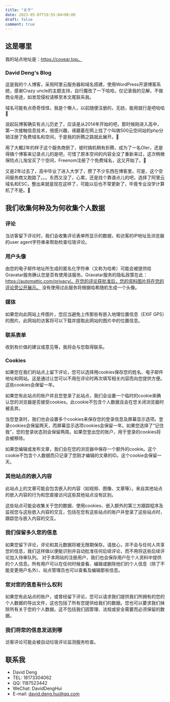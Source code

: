 ```yaml
---
title: "关于"
date: 2023-05-07T19:55:04+08:00
draft: false
comment: true
---
```



## 这是哪里

我的站点地址是：https://covear.top。

### David Deng's Blog

这是我的个人博客，采用阿里云服务器和域名搭建，使用WordPress开源博客系统，感谢Crazy uncle的主题支持，自行魔改了一下哈哈，仅记录我的见解，不做商业用途，如发现侵权请移至本文尾联系我。

域名可能有点奇奇怪怪，我是个懒人，以前随便注册的，无妨，能用就行是吧哈哈🤣

说起玩博客确实有点儿历史了，应该是从2014年开始的吧，那时候刚进入高中，第一次接触信息技术，很感兴趣，琢磨着在网上找了个叫做500云空间站的php分销注册了免费域名和空间，于是我的折腾之路就此展开。🤔

用了大概2年的样子这个服务商倒了，彼时搞机稍有折腾，成为了一名OIer，还是得搞个博客来记录点儿的是吧，可惜了原本空间的内容全没了重新来过，这次稍微保险点儿淘宝买了个空间，Freenom注册了个免费域名，这又开始了。😤

又是2年过去了，高中毕业了进入大学了，攒了不少东西在博客里，可是，这个空间服务商又跑路了。。。东西又没了，心累，还是找个靠谱点儿的吧，选择了阿里云域名和ESC，整出来就是现在这样了，可能以后也不常更新了，毕竟专业没学计算机了不是。🤯

## 我们收集何种及为何收集个人数据

### 评论

当访客留下评论时，我们会收集评论表单所显示的数据，和访客的IP地址及浏览器的user agent字符串来帮助检查垃圾评论。

### 用户头像

由您的电子邮件地址所生成的匿名化字符串（又称为哈希）可能会被提供给Gravatar服务确认您是否有使用该服务。Gravatar服务的隐私政策在此：https://automattic.com/privacy/。在您的评论获批准后，您的资料图片将在您的评论旁公开展示。
没有使用过此服务将根据哈希随机生成一个头像。

### 媒体

如果您向此网站上传图片，您应当避免上传那些有嵌入地理位置信息（EXIF GPS）的图片。此网站的访客将可以下载并提取此网站的图片中的位置信息。

### 联系表单

收到有价值的建议或意见等，我将会与您取得联系。

### Cookies

如果您在我们的站点上留下评论，您可以选择用cookies保存您的姓名、电子邮件地址和网站。这是通过让您可以不用在评论时再次填写相关内容而向您提供方便。这些cookies会保留一年。

如果您有此站点的账户并且您登录了此站点，我们会设置一个临时的cookie来确认您的浏览器是否接受cookies。此cookie不包含个人数据且会在您关闭浏览器时被丢弃。

当您登录时，我们也会设置多个cookies来保存您的登录信息及屏幕显示选项。登录cookies会保留两天，而屏幕显示选项cookies会保留一年。如果您选择了“记住我”，您的登录状态则会保留两周。如果您登出您的账户，用于登录的cookies将会被移除。

如果您编辑或发布文章，我们会在您的浏览器中保存一个额外的cookie。这个cookie不包含个人数据而只记录了您刚才编辑的文章的ID。这个cookie会保留一天。

### 其他站点的嵌入内容

此站点上的文章可能会包含嵌入的内容（如视频、图像、文章等）。来自其他站点的嵌入内容的行为和您直接访问这些其他站点没有区别。

这些站点可能会收集关于您的数据、使用cookies、嵌入额外的第三方跟踪程序及监视您与这些嵌入内容的交互，包括在您有这些站点的账户并登录了这些站点时，跟踪您与嵌入内容的交互。

### 我们保留多久您的信息

如果您留下评论，评论和其元数据将被无限期保存。请放心，并不会与任何人共享您的信息，我们这样做以便能识别并自动批准任何后续评论，而不用将这些后续评论加入待审队列。
对于本网站的注册用户，我们也会保存用户在个人资料中提供的个人信息。所有用户可以在任何时候查看、编辑或删除他们的个人信息（除了不能变更用户名外）、站点管理员也可以查看及编辑那些信息。

### 您对您的信息有什么权利

如果您有此站点的账户，或曾经留下评论，您可以请求我们提供我们所拥有的您的个人数据的导出文件，这也包括了所有您提供给我们的数据。您也可以要求我们抹除所有关于您的个人数据。这不包括我们因管理、法规或安全需要而必须保留的数据。

### 我们将您的信息发送到哪

访客评论可能会被自动垃圾评论监测服务检查。

## 联系我
- David Deng
- TEL: 18173304062
- QQ: 1187523442
- WeChat: DavidDengHui
- E-mail: david.deng.hui@qq.com